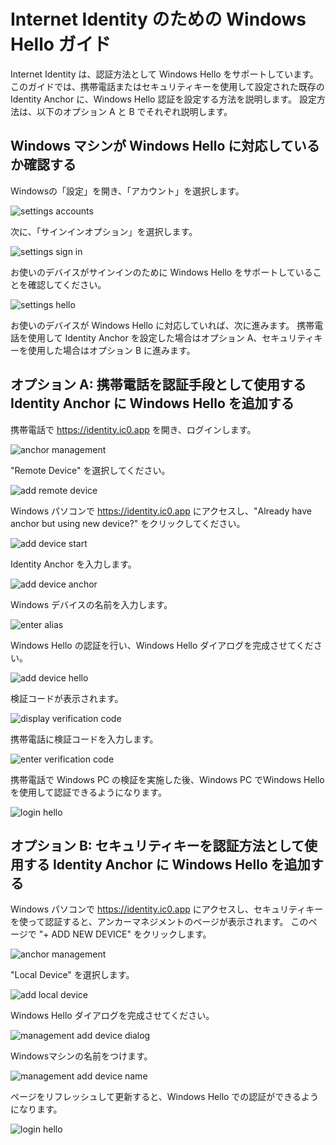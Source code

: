 # Internet Identity のための Windows Hello ガイド

Internet Identity は、認証方法として Windows Hello をサポートしています。 このガイドでは、携帯電話またはセキュリティキーを使用して設定された既存の Identity Anchor に、Windows Hello 認証を設定する方法を説明します。 設定方法は、以下のオプション A と B でそれぞれ説明します。

## Windows マシンが Windows Hello に対応しているか確認する

Windowsの「設定」を開き、「アカウント」を選択します。

![settings accounts](../_attachments/settings-accounts.png)

次に、「サインインオプション」を選択します。

![settings sign in](../_attachments/settings-sign-in.png)

お使いのデバイスがサインインのために Windows Hello をサポートしていることを確認してください。

![settings hello](../_attachments/settings-hello.png)

お使いのデバイスが Windows Hello に対応していれば、次に進みます。 携帯電話を使用して Identity Anchor を設定した場合はオプション A、セキュリティキーを使用した場合はオプション B に進みます。

## オプション A: 携帯電話を認証手段として使用する Identity Anchor に Windows Hello を追加する

携帯電話で <https://identity.ic0.app> を開き、ログインします。

![anchor management](../_attachments/anchor-management.png)

"Remote Device" を選択してください。

![add remote device](../_attachments/add-remote-device.png)

Windows パソコンで <https://identity.ic0.app> にアクセスし、"Already have anchor but using new device?" をクリックしてください。

![add device start](../_attachments/add-device-start.png)

Identity Anchor を入力します。

![add device anchor](../_attachments/add-device-anchor.png)

Windows デバイスの名前を入力します。

![enter alias](../_attachments/enter-alias.png)

Windows Hello の認証を行い、Windows Hello ダイアログを完成させてください。

![add device hello](../_attachments/add-device-hello.png)

検証コードが表示されます。

![display verification code](../_attachments/display-verification-code.png)

携帯電話に検証コードを入力します。

![enter verification code](../_attachments/enter-verification-code.png)

携帯電話で Windows PC の検証を実施した後、Windows PC でWindows Hello を使用して認証できるようになります。

![login hello](../_attachments/login-hello.png)

## オプション B: セキュリティキーを認証方法として使用する Identity Anchor に Windows Hello を追加する

Windows パソコンで <https://identity.ic0.app> にアクセスし、セキュリティキーを使って認証すると、アンカーマネジメントのページが表示されます。 このページで "+ ADD NEW DEVICE" をクリックします。

![anchor management](../_attachments/anchor-management.png)

"Local Device" を選択します。

![add local device](../_attachments/add-local-device.png)

Windows Hello ダイアログを完成させてください。

![management add device dialog](../_attachments/management-add-device-dialog.png)

Windowsマシンの名前をつけます。

![management add device name](../_attachments/management-add-device-name.png)

ページをリフレッシュして更新すると、Windows Hello での認証ができるようになります。

![login hello](../_attachments/login-hello.png)

<!--
# Windows Hello Guide for Internet Identity

Internet Identity supports Windows Hello as an authentication method. This guide explains how to set up Windows Hello authentication for an existing Identity Anchor that was set up either on your phone or using a security key. The setup is explained below in Options A and B, respectively.

## Checking if your Windows machine supports Windows Hello

Open your Windows Settings, and select "Accounts"

![settings accounts](../_attachments/settings-accounts.png)

Then select "Sign-in options"

![settings sign in](../_attachments/settings-sign-in.png)

and check your device supports Windows Hello for signing in

![settings hello](../_attachments/settings-hello.png)

If your device supports Windows Hello we can continue. Follow Option A if you’ve set-up an Identity Anchor using your phone or Option B if you’ve used a security key.

## Option A: Adding Windows Hello to an Identity Anchor that uses your phone as authentication method

On your phone go to <https://identity.ic0.app> and log in

![anchor management](../_attachments/anchor-management.png)

Select "Remote Device"

![add remote device](../_attachments/add-remote-device.png)

Now switch to your Windows computer and go to <https://identity.ic0.app> and click on "Already have an Anchor but using a new device?"

![add device start](../_attachments/add-device-start.png)

Enter your Identity Anchor

![add device anchor](../_attachments/add-device-anchor.png)

Enter a name for the Windows device

![enter alias](../_attachments/enter-alias.png)

Complete the Windows Hello dialog by authenticating using Windows Hello

![add device hello](../_attachments/add-device-hello.png)

A verification code will be displayed

![display verification code](../_attachments/display-verification-code.png)

Switch back to your phone and enter the verification code

![enter verification code](../_attachments/enter-verification-code.png)

After verifying the Windows computer on your phone you should be able to authenticate on your Windows machine using Windows Hello

![login hello](../_attachments/login-hello.png)

## Option B: Adding Windows Hello to an Identity Anchor that uses your security key as authentication method

On your Windows computer go to <https://identity.ic0.app> and authenticate using your security key to reach the Anchor Management page. Once you’re there click on "+ ADD NEW DEVICE".

![anchor management](../_attachments/anchor-management.png)

Select "Local Device"

![add local device](../_attachments/add-local-device.png)

Complete the Windows Hello dialog

![management add device dialog](../_attachments/management-add-device-dialog.png)

and choose a name for your Windows machine

![management add device name](../_attachments/management-add-device-name.png)

If you refresh the page, you should now be able to authenticate with Windows Hello

![login hello](../_attachments/login-hello.png)

-->